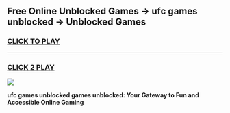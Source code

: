 
## Free Online Unblocked Games → ufc games unblocked → Unblocked Games
<h3>
<a href="https://premium.freeplayer.one?title=ufc_games_unblocked&ref=21F">CLICK TO PLAY</a></h3>
<hr>

<h3>
<a href="https://premium.freeplayer.one?title=ufc_games_unblocked&ref=21F">CLICK 2 PLAY</a>
  
</h3>

<a href="https://premium.freeplayer.one?title=ufc_games_unblocked&ref=21F/"><img src="https://clearcache.store/games.png"></a>


**ufc games unblocked games unblocked: Your Gateway to Fun and Accessible Online Gaming**
